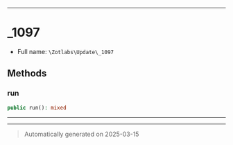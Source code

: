 ***

# _1097





* Full name: `\Zotlabs\Update\_1097`




## Methods


### run



```php
public run(): mixed
```












***


***
> Automatically generated on 2025-03-15
